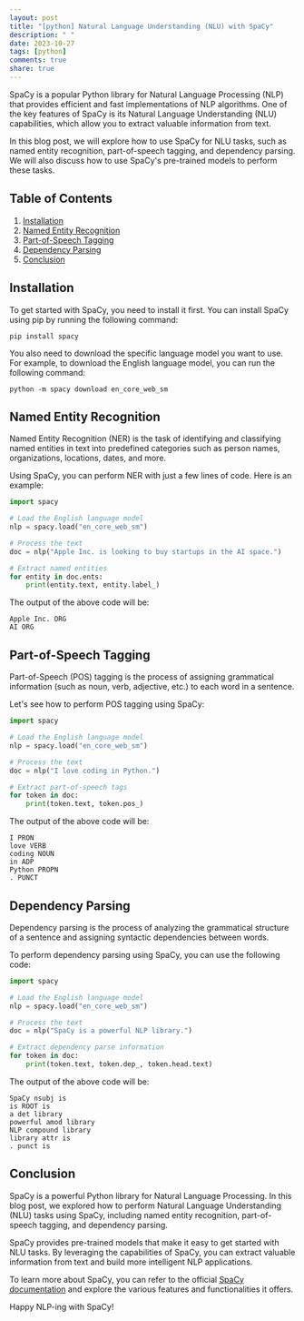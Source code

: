 ```yaml
---
layout: post
title: "[python] Natural Language Understanding (NLU) with SpaCy"
description: " "
date: 2023-10-27
tags: [python]
comments: true
share: true
---
```


SpaCy is a popular Python library for Natural Language Processing (NLP) that provides efficient and fast implementations of NLP algorithms. One of the key features of SpaCy is its Natural Language Understanding (NLU) capabilities, which allow you to extract valuable information from text.

In this blog post, we will explore how to use SpaCy for NLU tasks, such as named entity recognition, part-of-speech tagging, and dependency parsing. We will also discuss how to use SpaCy's pre-trained models to perform these tasks.

## Table of Contents
1. [Installation](#installation)
2. [Named Entity Recognition](#named-entity-recognition)
3. [Part-of-Speech Tagging](#part-of-speech-tagging)
4. [Dependency Parsing](#dependency-parsing)
5. [Conclusion](#conclusion)

## Installation

To get started with SpaCy, you need to install it first. You can install SpaCy using pip by running the following command:

```
pip install spacy
```

You also need to download the specific language model you want to use. For example, to download the English language model, you can run the following command:

```
python -m spacy download en_core_web_sm
```

## Named Entity Recognition

Named Entity Recognition (NER) is the task of identifying and classifying named entities in text into predefined categories such as person names, organizations, locations, dates, and more.

Using SpaCy, you can perform NER with just a few lines of code. Here is an example:

```python
import spacy

# Load the English language model
nlp = spacy.load("en_core_web_sm")

# Process the text
doc = nlp("Apple Inc. is looking to buy startups in the AI space.")

# Extract named entities
for entity in doc.ents:
    print(entity.text, entity.label_)
```

The output of the above code will be:

```
Apple Inc. ORG
AI ORG
```

## Part-of-Speech Tagging

Part-of-Speech (POS) tagging is the process of assigning grammatical information (such as noun, verb, adjective, etc.) to each word in a sentence.

Let's see how to perform POS tagging using SpaCy:

```python
import spacy

# Load the English language model
nlp = spacy.load("en_core_web_sm")

# Process the text
doc = nlp("I love coding in Python.")

# Extract part-of-speech tags
for token in doc:
    print(token.text, token.pos_)
```

The output of the above code will be:

```
I PRON
love VERB
coding NOUN
in ADP
Python PROPN
. PUNCT
```

## Dependency Parsing

Dependency parsing is the process of analyzing the grammatical structure of a sentence and assigning syntactic dependencies between words.

To perform dependency parsing using SpaCy, you can use the following code:

```python
import spacy

# Load the English language model
nlp = spacy.load("en_core_web_sm")

# Process the text
doc = nlp("SpaCy is a powerful NLP library.")

# Extract dependency parse information
for token in doc:
    print(token.text, token.dep_, token.head.text)
```

The output of the above code will be:

```
SpaCy nsubj is
is ROOT is
a det library
powerful amod library
NLP compound library
library attr is
. punct is
```

## Conclusion

SpaCy is a powerful Python library for Natural Language Processing. In this blog post, we explored how to perform Natural Language Understanding (NLU) tasks using SpaCy, including named entity recognition, part-of-speech tagging, and dependency parsing.

SpaCy provides pre-trained models that make it easy to get started with NLU tasks. By leveraging the capabilities of SpaCy, you can extract valuable information from text and build more intelligent NLP applications.

To learn more about SpaCy, you can refer to the official [SpaCy documentation](https://spacy.io/documentation) and explore the various features and functionalities it offers.

Happy NLP-ing with SpaCy!
